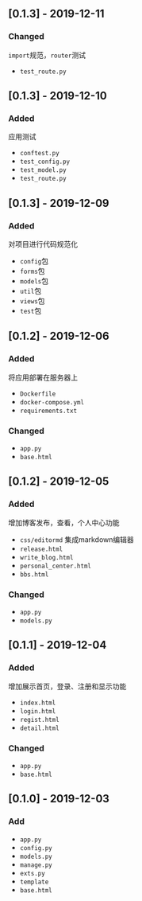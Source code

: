 ## [0.1.3] - 2019-12-11
### Changed
`import`规范，`router`测试
* `test_route.py`

## [0.1.3] - 2019-12-10
### Added
应用测试
* `conftest.py`
* `test_config.py`
* `test_model.py`
* `test_route.py`

## [0.1.3] - 2019-12-09
### Added
对项目进行代码规范化
* `config`包
* `forms`包
* `models`包
* `util`包
* `views`包
* `test`包


## [0.1.2] - 2019-12-06
### Added
将应用部署在服务器上
* `Dockerfile`
* `docker-compose.yml`
* `requirements.txt`

### Changed
* `app.py`
* `base.html`


## [0.1.2] - 2019-12-05
### Added
增加博客发布，查看，个人中心功能
* `css/editormd`    集成markdown编辑器
* `release.html`
* `write_blog.html`
* `personal_center.html`
* `bbs.html`

### Changed
* `app.py`
* `models.py`

## [0.1.1] - 2019-12-04
### Added 
增加展示首页，登录、注册和显示功能
* `index.html`
* `login.html`
* `regist.html`
* `detail.html`

### Changed
* `app.py`
* `base.html`


## [0.1.0] - 2019-12-03
### Add
* `app.py`
* `config.py`
* `models.py`
* `manage.py`
* `exts.py`
* `template`
* `base.html`
